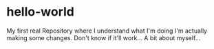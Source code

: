 # hello-world
My first real Repository where I understand what I'm doing
I'm actually making some changes. 
Don't know if it'll work...
A bit about myself...
